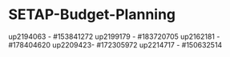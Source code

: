 # SETAP-Budget-Planning

up2194063 - #153841272
up2199179 - #183720705
up2162181 - #178404620
up2209423-  #172305972
up2214717 - #150632514
